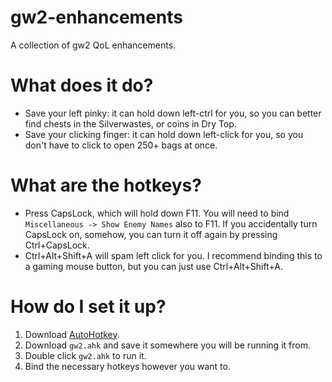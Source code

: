 # gw2-enhancements
A collection of gw2 QoL enhancements.

# What does it do?

* Save your left pinky: it can hold down left-ctrl for you, so you can better find chests in the Silverwastes, or coins in Dry Top.
* Save your clicking finger: it can hold down left-click for you, so you don't have to click to open 250+ bags at once.

# What are the hotkeys?
* Press CapsLock, which will hold down F11. You will need to bind `Miscellaneous -> Show Enemy Names` also to F11. If you accidentally turn CapsLock on, somehow, you can turn it off again by pressing Ctrl+CapsLock.
* Ctrl+Alt+Shift+A will spam left click for you. I recommend binding this to a gaming mouse button, but you can just use Ctrl+Alt+Shift+A.

# How do I set it up?

1. Download [AutoHotkey](https://autohotkey.com/download/ahk-install.exe).
2. Download `gw2.ahk` and save it somewhere you will be running it from.
3. Double click `gw2.ahk` to run it.
4. Bind the necessary hotkeys however you want to.

